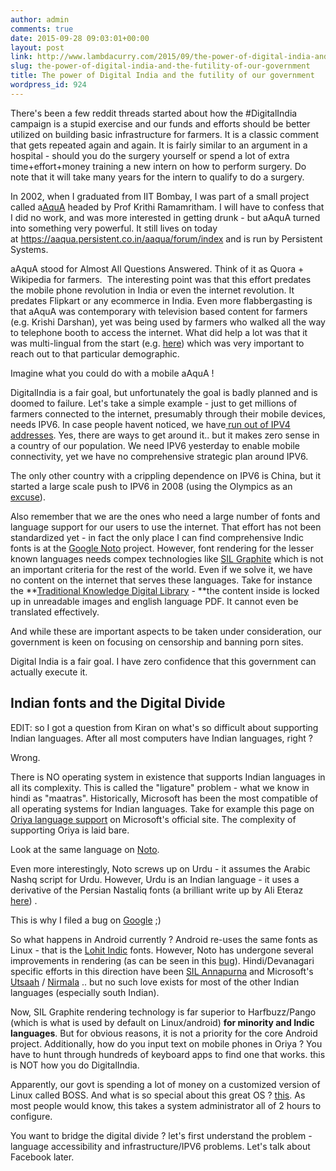 ```yaml
---
author: admin
comments: true
date: 2015-09-28 09:03:01+00:00
layout: post
link: http://www.lambdacurry.com/2015/09/the-power-of-digital-india-and-the-futility-of-our-government/
slug: the-power-of-digital-india-and-the-futility-of-our-government
title: The power of Digital India and the futility of our government
wordpress_id: 924
---
```


There's been a few reddit threads started about how the #DigitalIndia campaign is a stupid exercise and our funds and efforts should be better utilized on building basic infrastructure for farmers. It is a classic comment that gets repeated again and again. It is fairly similar to an argument in a hospital - should you do the surgery yourself or spend a lot of extra time+effort+money training a new intern on how to perform surgery. Do note that it will take many years for the intern to qualify to do a surgery.

In 2002, when I graduated from IIT Bombay, I was part of a small project called a[AquA](https://en.wikipedia.org/wiki/Aaqua) headed by Prof Krithi Ramamritham. I will have to confess that I did no work, and was more interested in getting drunk - but aAquA turned into something very powerful. It still lives on today at https://aaqua.persistent.co.in/aaqua/forum/index and is run by Persistent Systems.

aAquA stood for Almost All Questions Answered. Think of it as Quora + Wikipedia for farmers.  The interesting point was that this effort predates the mobile phone revolution in India or even the internet revolution. It predates Flipkart or any ecommerce in India. Even more flabbergasting is that aAquA was contemporary with television based content for farmers (e.g. Krishi Darshan), yet was being used by farmers who walked all the way to telephone booth to access the internet. What did help a lot was that it was multi-lingual from the start (e.g. [here](https://aaqua.persistent.co.in/aaqua/forum/viewthread?thread=24242)) which was very important to reach out to that particular demographic.

Imagine what you could do with a mobile aAquA !

DigitalIndia is a fair goal, but unfortunately the goal is badly planned and is doomed to failure. Let's take a simple example - just to get millions of farmers connected to the internet, presumably through their mobile devices, needs IPV6. In case people havent noticed, we have[ run out of IPV4 addresses](http://www.theinquirer.net/inquirer/news/2427696/as-the-us-runs-out-of-ipv4-addresses-bt-confirms-uk-rollout-of-ipv6). Yes, there are ways to get around it.. but it makes zero sense in a country of our population. We need IPV6 yesterday to enable mobile connectivity, yet we have no comprehensive strategic plan around IPV6.

The only other country with a crippling dependence on IPV6 is China, but it started a large scale push to IPV6 in 2008 (using the Olympics as an [excuse](http://ipv6.com/articles/general/IPv6-Olympics-2008.htm)).

Also remember that we are the ones who need a large number of fonts and language support for our users to use the internet. That effort has not been standardized yet - in fact the only place I can find comprehensive Indic fonts is at the [Google Noto](https://www.google.com/get/noto/) project. However, font rendering for the lesser known languages needs compex technologies like [SIL Graphite](http://scripts.sil.org/cms/scripts/page.php?site_id=projects&item_id=graphite_aboutOT) which is not an important criteria for the rest of the world. Even if we solve it, we have no content on the internet that serves these languages. Take for instance the **[Traditional Knowledge Digital Library](https://en.wikipedia.org/wiki/Traditional_Knowledge_Digital_Library) - **the content inside is locked up in unreadable images and english language PDF. It cannot even be translated effectively.

And while these are important aspects to be taken under consideration, our government is keen on focusing on censorship and banning porn sites.

Digital India is a fair goal. I have zero confidence that this government can actually execute it.


## Indian fonts and the Digital Divide


EDIT: so I got a question from Kiran on what's so difficult about supporting Indian languages. After all most computers have Indian languages, right ?

Wrong.

There is NO operating system in existence that supports Indian languages in all its complexity. This is called the "ligature" problem - what we know in hindi as "maatras". Historically, Microsoft has been the most compatible of all operating systems for Indian languages. Take for example this page on [Oriya language support](http://www.microsoft.com/typography/OpenTypeDev/oriya/intro.htm) on Microsoft's official site. The complexity of supporting Oriya is laid bare.

Look at the same language on [Noto](https://www.google.com/get/noto/#sans-orya).

Even more interestingly, Noto screws up on Urdu - it assumes the Arabic Nashq script for Urdu. However, Urdu is an Indian language - it uses a derivative of the Persian Nastaliq fonts (a brilliant write up by Ali Eteraz [here](https://medium.com/@eteraz/the-death-of-the-urdu-script-9ce935435d90)) .

This is why I filed a bug on [Google](https://github.com/googlei18n/noto-fonts/issues/39) ;)

So what happens in Android currently ? Android re-uses the same fonts as Linux - that is the [Lohit Indic](https://en.wikipedia.org/wiki/Lohit_fonts) fonts. However, Noto has undergone several improvements in rendering (as can be seen in this [bug](https://github.com/googlei18n/noto-fonts/issues/474)). Hindi/Devanagari specific efforts in this direction have been [SIL Annapurna](http://software.sil.org/annapurna/) and Microsoft's [Utsaah](https://www.microsoft.com/typography/fonts/font.aspx?FMID=1811) / [Nirmala](https://en.wikipedia.org/wiki/Nirmala_UI) .. but no such love exists for most of the other Indian languages (especially south Indian).

Now, SIL Graphite rendering technology is far superior to Harfbuzz/Pango (which is what is used by default on Linux/android) **for minority and Indic languages**. But for obvious reasons, it is not a priority for the core Android project. Additionally, how do you input text on mobile phones in Oriya ? You have to hunt through hundreds of keyboard apps to find one that works. this is NOT how you do DigitalIndia.

Apparently, our govt is spending a lot of money on a customized version of Linux called BOSS. And what is so special about this great OS ? [this](http://wiki.bosslinux.in/wiki/index.php/Security). As most people would know, this takes a system administrator all of 2 hours to configure.

You want to bridge the digital divide ? let's first understand the problem - language accessibility and infrastructure/IPV6 problems. Let's talk about Facebook later.
